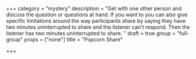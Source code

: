 +++
category = "mystery"
description = "Get with one other person and discuss the question or questions at hand. If you want to you can also give specific limitations around the way participants share by saying they have two minutes uninterrupted to share and the listener can't respond. Then the listener has two minutes uninterrupted to share. "
draft = true
group = "full-group"
props = ["none"]
title = "Popcorn Share"

+++
